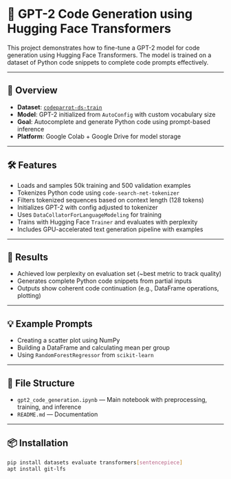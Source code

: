 # 🤖 GPT-2 Code Generation using Hugging Face Transformers

This project demonstrates how to fine-tune a GPT-2 model for code generation using Hugging Face Transformers. The model is trained on a dataset of Python code snippets to complete code prompts effectively.

---

## 📌 Overview

- **Dataset**: [`codeparrot-ds-train`](https://huggingface.co/datasets/huggingface-course/codeparrot-ds-train)
- **Model**: GPT-2 initialized from `AutoConfig` with custom vocabulary size
- **Goal**: Autocomplete and generate Python code using prompt-based inference
- **Platform**: Google Colab + Google Drive for model storage

---

## 🛠️ Features

- Loads and samples 50k training and 500 validation examples
- Tokenizes Python code using `code-search-net-tokenizer`
- Filters tokenized sequences based on context length (128 tokens)
- Initializes GPT-2 with config adjusted to tokenizer
- Uses `DataCollatorForLanguageModeling` for training
- Trains with Hugging Face `Trainer` and evaluates with perplexity
- Includes GPU-accelerated text generation pipeline with examples

---

## 🧪 Results

- Achieved low perplexity on evaluation set (~best metric to track quality)
- Generates complete Python code snippets from partial inputs
- Outputs show coherent code continuation (e.g., DataFrame operations, plotting)

---

## 💡 Example Prompts

- Creating a scatter plot using NumPy
- Building a DataFrame and calculating mean per group
- Using `RandomForestRegressor` from `scikit-learn`

---

## 📁 File Structure

- `gpt2_code_generation.ipynb` — Main notebook with preprocessing, training, and inference
- `README.md` — Documentation

---

## 📦 Installation

```bash
pip install datasets evaluate transformers[sentencepiece]
apt install git-lfs
